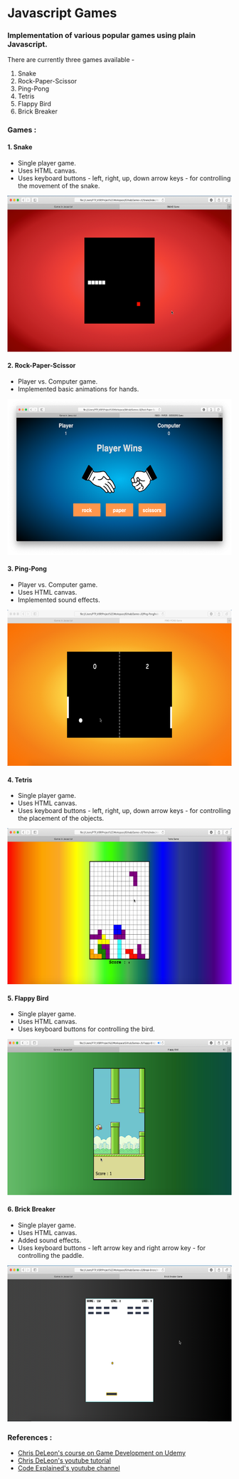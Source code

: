 # Javascript Games
### Implementation of various popular games using plain Javascript.

There are currently three games available -
1. Snake
2. Rock-Paper-Scissor
3. Ping-Pong
4. Tetris
5. Flappy Bird
6. Brick Breaker

### Games : 

#### 1. Snake 
* Single player game.
* Uses HTML canvas.
* Uses keyboard buttons - left, right, up, down arrow keys - for controlling the movement of the snake.
<img src="./screenshots/snake.png" width=650px height=350px>

#### 2. Rock-Paper-Scissor
* Player vs. Computer game.
* Implemented basic animations for hands.
<img src="./screenshots/rock-paper-scissor.png" width=650px height=350px>

#### 3. Ping-Pong
* Player vs. Computer game.
* Uses HTML canvas.
* Implemented sound effects.
<img src="./screenshots/ping-pong.png" width=650px height=350px>

#### 4. Tetris
* Single player game.
* Uses HTML canvas.
* Uses keyboard buttons - left, right, up, down arrow keys - for controlling the placement of the objects.
<img src="./screenshots/tetris.png" width=650px height=350px>

#### 5. Flappy Bird
* Single player game.
* Uses HTML canvas.
* Uses keyboard buttons for controlling the bird.
<img src="./screenshots/flappy-bird.png" width=650px height=350px>

#### 6. Brick Breaker
* Single player game.
* Uses HTML canvas.
* Added sound effects.
* Uses keyboard buttons - left arrow key and right arrow key - for controlling the paddle.
<img src="./screenshots/brick-breaker.png" width=650px height=350px>


### References :
- [Chris DeLeon's course on Game Development on Udemy](https://www.udemy.com/code-your-first-game/)
- [Chris DeLeon's youtube tutorial](https://youtu.be/xGmXxpIj6vs)
- [Code Explained's youtube channel](https://www.youtube.com/channel/UC8n8ftV94ZU_DJLOLtrpORA/featured)
